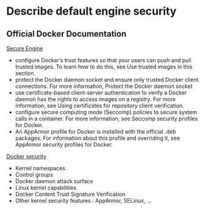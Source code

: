 # Describe default engine security

## Official Docker Documentation
[Secure Engine](https://docs.docker.com/engine/security/)

- configure Docker’s trust features so that your users can push and pull trusted images. To learn how to do this, see Use trusted images in this section.
- protect the Docker daemon socket and ensure only trusted Docker client connections. For more information, Protect the Docker daemon socket
- use certificate-based client-server authentication to verify a Docker daemon has the rights to access images on a registry. For more information, see Using certificates for repository client verification.
- configure secure computing mode (Seccomp) policies to secure system calls in a container. For more information, see Seccomp security profiles for Docker.
- An AppArmor profile for Docker is installed with the official .deb packages. For information about this profile and overriding it, see AppArmor security profiles for Docker.

[Docker security](https://docs.docker.com/engine/security/security/)

- Kernel namespaces
- Control groups
- Docker daemon attack surface
- Linux kernel capabilities
- Docker Content Trust Signature Verification
- Other kernel security features : AppArmor, SELinux, ...